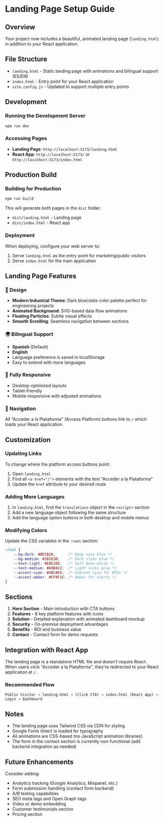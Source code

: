 # Landing Page Setup Guide

## Overview
Your project now includes a beautiful, animated landing page (`landing.html`) in addition to your React application.

## File Structure
- `landing.html` - Static landing page with animations and bilingual support (ES/EN)
- `index.html` - Entry point for your React application
- `vite.config.js` - Updated to support multiple entry points

## Development

### Running the Development Server
```bash
npm run dev
```

### Accessing Pages
- **Landing Page**: `http://localhost:5173/landing.html`
- **React App**: `http://localhost:5173/` or `http://localhost:5173/index.html`

## Production Build

### Building for Production
```bash
npm run build
```

This will generate both pages in the `dist` folder:
- `dist/landing.html` - Landing page
- `dist/index.html` - React app

### Deployment
When deploying, configure your web server to:
1. Serve `landing.html` as the entry point for marketing/public visitors
2. Serve `index.html` for the main application

## Landing Page Features

### 🎨 Design
- **Modern Industrial Theme**: Dark blue/slate color palette perfect for engineering projects
- **Animated Background**: SVG-based data flow animations
- **Floating Particles**: Subtle visual effects
- **Smooth Scrolling**: Seamless navigation between sections

### 🌍 Bilingual Support
- **Spanish** (Default)
- **English**
- Language preference is saved in localStorage
- Easy to extend with more languages

### 📱 Fully Responsive
- Desktop-optimized layouts
- Tablet-friendly
- Mobile-responsive with adjusted animations

### 🔗 Navigation
All "Acceder a la Plataforma" (Access Platform) buttons link to `/` which loads your React application.

## Customization

### Updating Links
To change where the platform access buttons point:
1. Open `landing.html`
2. Find all `<a href="/">` elements with the text "Acceder a la Plataforma"
3. Update the `href` attribute to your desired route

### Adding More Languages
1. In `landing.html`, find the `translations` object in the `<script>` section
2. Add a new language object following the same structure
3. Add the language option buttons in both desktop and mobile menus

### Modifying Colors
Update the CSS variables in the `:root` section:
```css
:root {
    --bg-dark: #0D1B2A;      /* Deep navy blue */
    --bg-medium: #1B263B;    /* Dark slate blue */
    --text-light: #E0E1DD;   /* Soft bone white */
    --text-medium: #A9B4C2;  /* Light slate gray */
    --accent-cyan: #48CAE4;  /* Vibrant cyan for KPIs */
    --accent-amber: #FF9F1C; /* Amber for alerts */
}
```

## Sections

1. **Hero Section** - Main introduction with CTA buttons
2. **Features** - 6 key platform features with icons
3. **Solution** - Detailed explanation with animated dashboard mockup
4. **Security** - On-premise deployment advantages
5. **Benefits** - ROI and business value
6. **Contact** - Contact form for demo requests

## Integration with React App

The landing page is a standalone HTML file and doesn't require React. When users click "Acceder a la Plataforma", they're redirected to your React application at `/`.

### Recommended Flow
```
Public Visitor → landing.html → (Click CTA) → index.html (React App) → Login → Dashboard
```

## Notes

- The landing page uses Tailwind CSS via CDN for styling
- Google Fonts (Inter) is loaded for typography
- All animations are CSS-based (no JavaScript animation libraries)
- The form in the contact section is currently non-functional (add backend integration as needed)

## Future Enhancements

Consider adding:
- Analytics tracking (Google Analytics, Mixpanel, etc.)
- Form submission handling (contact form backend)
- A/B testing capabilities
- SEO meta tags and Open Graph tags
- Video or demo embedding
- Customer testimonials section
- Pricing section

